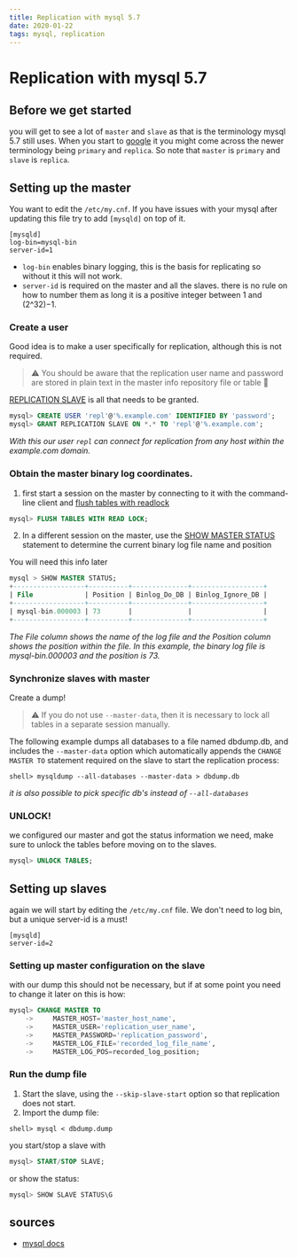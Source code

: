 ```yaml
---
title: Replication with mysql 5.7
date: 2020-01-22
tags: mysql, replication
---
```

# Replication with mysql 5.7
## Before we get started
you will get to see a lot of `master` and `slave` as that is the terminology mysql 5.7 still uses.
When you start to [google](https://duckduckgo.com/) it you might come across the newer terminology being `primary` and `replica`.
So note that `master` is `primary` and `slave` is `replica`.

## Setting up the master
You want to edit the `/etc/my.cnf`. If you have issues with your mysql after updating this file try to add `[mysqld]` on top of it.
```shell
[mysqld]
log-bin=mysql-bin
server-id=1
```
- `log-bin` enables binary logging, this is the basis for replicating so without it this will not work.
- `server-id` is required on the master and all the slaves. there is no rule on how to number them as long it is a positive integer between 1 and (2^32)−1.

### Create a user
Good idea is to make a user specifically for replication, although this is not required.

> :warning: You should be aware that the replication user name and password are stored in plain text in the master info repository file or table :see_no_evil: 

[REPLICATION SLAVE](https://dev.mysql.com/doc/refman/5.7/en/privileges-provided.html#priv_replication-slave) is all that needs to be granted.

```sql
mysql> CREATE USER 'repl'@'%.example.com' IDENTIFIED BY 'password';
mysql> GRANT REPLICATION SLAVE ON *.* TO 'repl'@'%.example.com';
```
_With this our user `repl` can connect for replication from any host within the example.com domain._

### Obtain the master binary log coordinates.
1. first start a session on the master by connecting to it with the command-line client and [flush tables with readlock](https://dev.mysql.com/doc/refman/5.7/en/flush.html#flush-tables-with-read-lock)
```sql
mysql> FLUSH TABLES WITH READ LOCK;
```
2. In a different session on the master, use the [SHOW MASTER STATUS](https://dev.mysql.com/doc/refman/5.7/en/show-master-status.html) statement to determine the current binary log file name and position

You will need this info later 
```sql
mysql > SHOW MASTER STATUS;
+------------------+----------+--------------+------------------+
| File             | Position | Binlog_Do_DB | Binlog_Ignore_DB |
+------------------+----------+--------------+------------------+
| mysql-bin.000003 | 73       |              |                  |
+------------------+----------+--------------+------------------+
```
_The File column shows the name of the log file and the Position column shows the position within the file. In this example, the binary log file is mysql-bin.000003 and the position is 73._

### Synchronize slaves with master
Create a dump!

>  ⚠ If you do not use `--master-data`, then it is necessary to lock all tables in a separate session manually.

The following example dumps all databases to a file named dbdump.db, and includes the `--master-data` option which automatically appends the `CHANGE MASTER TO` statement required on the slave to start the replication process: 
```shell
shell> mysqldump --all-databases --master-data > dbdump.db
``` 
_it is also possible to pick specific db's instead of `--all-databases`_

### UNLOCK!
we configured our master and got the status information we need, make sure to unlock the tables before moving on to the slaves.
```sql
mysql> UNLOCK TABLES;
```

## Setting up slaves
again we will start by editing the `/etc/my.cnf` file. We don't need to log bin, but a unique server-id is a must!
```shell
[mysqld]
server-id=2
```

### Setting up master configuration on the slave
with our dump this should not be necessary, but if at some point you need to change it later on this is how:
```sql
mysql> CHANGE MASTER TO
    ->     MASTER_HOST='master_host_name',
    ->     MASTER_USER='replication_user_name',
    ->     MASTER_PASSWORD='replication_password',
    ->     MASTER_LOG_FILE='recorded_log_file_name',
    ->     MASTER_LOG_POS=recorded_log_position;
```

### Run the dump file
1. Start the slave, using the `--skip-slave-start` option so that replication does not start. 
2. Import the dump file: 
```shell
shell> mysql < dbdump.dump
```

you start/stop a slave with
```sql
mysql> START/STOP SLAVE;
```
or show the status:
```sql
mysql> SHOW SLAVE STATUS\G
```

## sources
- [mysql docs](https://dev.mysql.com/doc/refman/5.7/en/replication-howto-masterbaseconfig.html)

